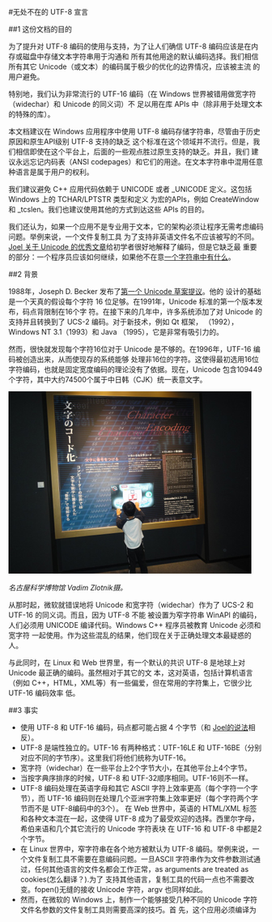 #无处不在的 UTF-8 宣言


##1 这份文档的目的

为了提升对 UTF-8 编码的使用与支持，为了让人们确信 UTF-8 编码应该是在内存或磁盘中存储文本字符串用于沟通和
所有其他用途的默认编码选择。我们相信所有其它 Unicode（或文本）的编码属于极少的优化的边界情况，应该被主流
的用户避免。

特别地，我们认为非常流行的 UTF-16 编码（在 Windows 世界被错用做宽字符（widechar）和 Unicode 的同义词）不
足以用在库 APIs 中（除非用于处理文本的特殊的库）。

本文档建议在 Windows 应用程序中使用 UTF-8 编码存储字符串，尽管由于历史原因和原生API级别 UTF-8 支持的缺乏
这个标准在这个领域并不流行。但是，我们相信即使在这个平台上，后面的一些观点胜过原生支持的缺乏。并且，我们
建议永远忘记内码表（ANSI codepages）和它们的用途。在文本字符串中混用任意种语言是属于用户的权利。

我们建议避免 C++ 应用代码依赖于 UNICODE 或者 _UNICODE 定义。这包括 Windows 上的 TCHAR/LPTSTR 类型和定义
为宏的APIs，例如 CreateWindow 和 _tcslen。我们也建议使用其他的方式到达这些 APIs 的目的。

我们还认为，如果一个应用不是专业用于文本，它的架构必须让程序无需考虑编码问题。举例来说，一个文件复制工具
为了支持非英语文件名不应该被写的不同。[Joel 关于 Unicode 的优秀文章](http://www.joelonsoftware.com/articles/Unicode.html)给初学者很好地解释了编码，但是它缺乏最
重要的部分：一个程序员应该如何继续，如果他不在意[一个字符串中有什么](http://en.wikipedia.org/wiki/Opaque_data_type)。


##2 背景

1988年，Joseph D. Becker 发布了[第一个 Unicode 草案提议](http://unicode.org/history/unicode88.pdf)。他的
设计的基础是一个天真的假设每个字符 16 位足够。在1991年，Unicode 标准的第一个版本发布，码点背限制在16个字
符。在接下来的几年中，许多系统添加了对 Unicode 的支持并且转换到了 UCS-2 编码。对于新技术，例如 Qt 框架，
（1992），Windows NT 3.1（1993）和 Java （1995），它是非常有吸引力的。

然而，很快就发现每个字符16位对于 Unicode 是不够的。在1996年，UTF-16 编码被创造出来，从而使现存的系统能够
处理非16位的字符。这使得最初选用16位字符编码，也就是固定宽度编码的理论没有了依据。现在，Unicode 包含109449
个字符，其中大约74500个属于中日韩（CJK）统一表意文字。

![image](https://github.com/Mjinrui/UTF-8Everywhere/blob/master/nagoya-museum.jpg)

_名古屋科学博物馆           Vadim Zlotnik摄。_

从那时起，微软就错误地将 Unicode 和宽字符（widechar）作为了 UCS-2 和 UTF-16 的同义词。而且，因为 UTF-8 不能
被设置为窄字符串 WinAPI 的编码，人们必须用 UNICODE 编译代码。Windows C++ 程序员被教育 Unicode 必须和宽字符
一起使用。作为这些混乱的结果，他们现在关于正确处理文本最疑惑的人。

与此同时，在 Linux 和 Web 世界里，有一个默认的共识 UTF-8 是地球上对Unicode 最正确的编码。虽然相对于其它的文
本，这对英语，包括计算机语言（例如 C++，HTML，XML等）有一些偏爱，但在常用的字符集上，它很少比 UTF-16 编码效率
低。



##3 事实
* 使用 UTF-8 和 UTF-16 编码，码点都可能占据 4 个字节（和 [Joel的说法](http://www.joelonsoftware.com/articles/Unicode.html)相反）。
* UTF-8 是端性独立的。UTF-16 有两种格式：UTF-16LE 和 UTF-16BE（分别对应不同的字节序）。这里我们将他们统称为UTF-16。
* 宽字符（widechar）在一些平台上2个字节大小，在其他平台上4个字节。
* 当按字典序排序的时候，UTF-8 和 UTF-32顺序相同。UTF-16则不一样。
* UTF-8 编码处理在英语字母和其它 ASCII 字符上效率更高（每个字符一个字节），而 UTF-16 编码则在处理几个亚洲字符集上效率更好（每个字符两个字节而不是 UTF-8编码中的3个）。
在 Web 世界中，英语的 HTML/XML 
标签和各种文本混在一起，这使得 UTF-8 成为了最受欢迎的选择。西里尔字母，希伯来语和几个其它流行的 Unicode 字符表块
在 UTF-16 和 UTF-8 中都是2个字节。
* 在 Linux 世界中，窄字符串在各个地方被默认为 UTF-8 编码。举例来说，一个文件复制工具不需要在意编码问题。一旦ASCII
字符串作为文件参数测试通过，任何其他语言的文件名都会工作正常，as arguments are treated as cookies(怎么翻译？).为了
支持其他语言，复制工具的代码一点也不需要改变。fopen()无缝的接收 Unicode 字符，argv 也同样如此。
* 然而，在微软的 Windows 上，制作一个能够接受几种不同的 Unicode 字符文件名参数的文件复制工具则需要高深的技巧。首
先，这个应用必须编译为














